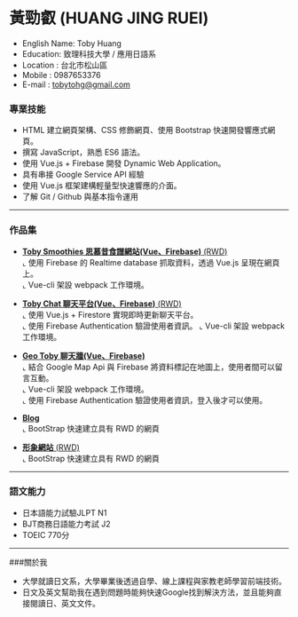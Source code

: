 # 黃勁叡 (HUANG JING RUEI)

* English Name: Toby Huang
* Education: 致理科技大學 / 應用日語系
* Location : 台北市松山區
* Mobile : 0987653376
* E-mail : tobytohg@gmail.com

### 專業技能
- HTML 建立網頁架構、CSS 修飾網頁、使用 Bootstrap 快速開發響應式網頁。
- 撰寫 JavaScript，熟悉 ES6 語法。
- 使用 Vue.js + Firebase 開發 Dynamic Web Application。
- 具有串接 Google Service API 經驗
- 使用 Vue.js 框架建構輕量型快速響應的介面。
- 了解 Git / Github 與基本指令運用
<hr>


### 作品集 
- <a href="https://toby-smoothies.firebaseapp.com/#/" target="_blank"><B>Toby Smoothies 思慕昔食譜網站(Vue、Firebase)</B> (RWD)</a> <BR>
  ⌞ 使用 Firebase 的 Realtime database 抓取資料，透過 Vue.js 呈現在網頁上。 <BR>
  ⌞ Vue-cli 架設 webpack 工作環境。 <BR>

- <a href="https://toby-chat.firebaseapp.com/" target="_blank"><B>Toby Chat 聊天平台(Vue、Firebase)</B> (RWD)</a> <BR>
  ⌞ 使用 Vue.js + Firestore 實現即時更新聊天平台。<BR>
  ⌞ 使用 Firebase Authentication 驗證使用者資訊。
  ⌞ Vue-cli 架設 webpack 工作環境。 <BR>
   
- <a href="https://geo-toby.firebaseapp.com/" target="_blank"><B>Geo Toby 聊天牆(Vue、Firebase)</B> </a> <BR>
  ⌞ 結合 Google Map Api 與 Firebase 將資料標記在地圖上，使用者間可以留言互動。<BR>
  ⌞ Vue-cli 架設 webpack 工作環境。 <BR>
  ⌞ 使用 Firebase Authentication 驗證使用者資訊，登入後才可以使用。

- <a href="https://tobyhuangtw.github.io/blog-bootstrap/" target="_blank"><B>Blog</B> </a> <BR>
  ⌞ BootStrap 快速建立具有 RWD 的網頁 <BR> 

- <a href="https://tobyhuangtw.github.io/TobyHuang.github.io/" target="_blank"><B>形象網站</B> (RWD)</a> <BR>
  ⌞ BootStrap 快速建立具有 RWD 的網頁<BR>
<hr>

### 語文能力
- 日本語能力試驗JLPT N1
- BJT商務日語能力考試 J2
- TOEIC 770分
<hr>

###關於我
* 大學就讀日文系，大學畢業後透過自學、線上課程與家教老師學習前端技術。
* 日文及英文幫助我在遇到問題時能夠快速Google找到解決方法，並且能夠直接閱讀日、英文文件。

